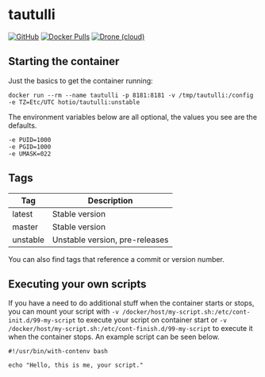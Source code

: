 # tautulli

[![GitHub](https://img.shields.io/badge/source-github-lightgrey?style=flat-square)](https://github.com/hotio/docker-tautulli)
[![Docker Pulls](https://img.shields.io/docker/pulls/hotio/tautulli?style=flat-square)](https://hub.docker.com/r/hotio/tautulli)
[![Drone (cloud)](https://img.shields.io/drone/build/hotio/docker-tautulli?style=flat-square)](https://cloud.drone.io/hotio/docker-tautulli)

## Starting the container

Just the basics to get the container running:

```shell
docker run --rm --name tautulli -p 8181:8181 -v /tmp/tautulli:/config -e TZ=Etc/UTC hotio/tautulli:unstable
```

The environment variables below are all optional, the values you see are the defaults.

```shell
-e PUID=1000
-e PGID=1000
-e UMASK=022
```

## Tags

| Tag      | Description                    |
| ---------|--------------------------------|
| latest   | Stable version                 |
| master   | Stable version                 |
| unstable | Unstable version, pre-releases |

You can also find tags that reference a commit or version number.

## Executing your own scripts

If you have a need to do additional stuff when the container starts or stops, you can mount your script with `-v /docker/host/my-script.sh:/etc/cont-init.d/99-my-script` to execute your script on container start or `-v /docker/host/my-script.sh:/etc/cont-finish.d/99-my-script` to execute it when the container stops. An example script can be seen below.

```shell
#!/usr/bin/with-contenv bash

echo "Hello, this is me, your script."
```
